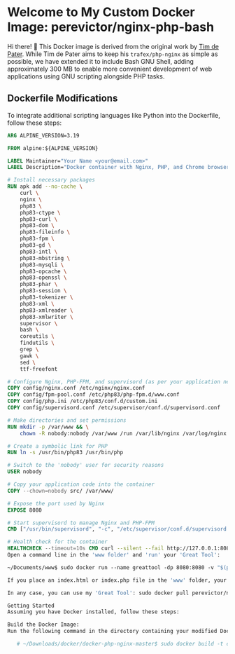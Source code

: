 # Welcome to My Custom Docker Image: perevictor/nginx-php-bash

Hi there! 👋 This Docker image is derived from the original work by [Tim de Pater](https://hub.docker.com/r/trafex/php-nginx). While Tim de Pater aims to keep his `trafex/php-nginx` as simple as possible, we have extended it to include Bash GNU Shell, adding approximately 300 MB to enable more convenient development of web applications using GNU scripting alongside PHP tasks.

## Dockerfile Modifications

To integrate additional scripting languages like Python into the Dockerfile, follow these steps:

```dockerfile
ARG ALPINE_VERSION=3.19

FROM alpine:${ALPINE_VERSION}

LABEL Maintainer="Your Name <your@email.com>"
LABEL Description="Docker container with Nginx, PHP, and Chrome browser based on Alpine Linux."

# Install necessary packages
RUN apk add --no-cache \
    curl \
    nginx \
    php83 \
    php83-ctype \
    php83-curl \
    php83-dom \
    php83-fileinfo \
    php83-fpm \
    php83-gd \
    php83-intl \
    php83-mbstring \
    php83-mysqli \
    php83-opcache \
    php83-openssl \
    php83-phar \
    php83-session \
    php83-tokenizer \
    php83-xml \
    php83-xmlreader \
    php83-xmlwriter \
    supervisor \
    bash \
    coreutils \
    findutils \
    grep \
    gawk \
    sed \
    ttf-freefont

# Configure Nginx, PHP-FPM, and supervisord (as per your application needs)
COPY config/nginx.conf /etc/nginx/nginx.conf
COPY config/fpm-pool.conf /etc/php83/php-fpm.d/www.conf
COPY config/php.ini /etc/php83/conf.d/custom.ini
COPY config/supervisord.conf /etc/supervisor/conf.d/supervisord.conf

# Make directories and set permissions
RUN mkdir -p /var/www && \
    chown -R nobody:nobody /var/www /run /var/lib/nginx /var/log/nginx

# Create a symbolic link for PHP
RUN ln -s /usr/bin/php83 /usr/bin/php

# Switch to the 'nobody' user for security reasons
USER nobody

# Copy your application code into the container
COPY --chown=nobody src/ /var/www/

# Expose the port used by Nginx
EXPOSE 8080

# Start supervisord to manage Nginx and PHP-FPM
CMD ["/usr/bin/supervisord", "-c", "/etc/supervisor/conf.d/supervisord.conf"]

# Health check for the container
HEALTHCHECK --timeout=10s CMD curl --silent --fail http://127.0.0.1:8080/fpm-ping || exit 1
Open a command line in the 'www folder' and 'run' your 'Great Tool': 

~/Documents/www$ sudo docker run --name greattool -dp 8080:8080 -v "$(pwd)":/var/www custom-php-nginx1

If you place an index.html or index.php file in the 'www' folder, your browser will display its contents at 'http://localhost:8080/'. You can modify the file contents, filenames, delete (rm *), and add (cp * www) files, etc. in any folder, and those changes will be reflected in the browser when you refresh the page. From another perspective, by using the PHP built-in server, instead of a container, your scripts have the potential to access all directories within your file system, enabling you to manage files and services directly from your browser.

In any case, you can use my 'Great Tool': sudo docker pull perevictor/nginx-php-bash:latest

Getting Started
Assuming you have Docker installed, follow these steps:

Build the Docker Image:
Run the following command in the directory containing your modified Dockerfile:

   # ~/Downloads/docker/docker-php-nginx-master$ sudo docker build -t custom-php-nginx1 .
